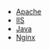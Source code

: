 - [Apache](https://github.com/xiaoy-sec/Pentest_Note/blob/master/wiki/权限维持/web服务&中间件/Apache.md)
- [IIS](https://github.com/xiaoy-sec/Pentest_Note/blob/master/wiki/权限维持/web服务&中间件/IIS.md)
- [Java](https://github.com/xiaoy-sec/Pentest_Note/blob/master/wiki/权限维持/web服务&中间件/Java.md)
- [Nginx](https://github.com/xiaoy-sec/Pentest_Note/blob/master/wiki/权限维持/web服务&中间件/Nginx.md)